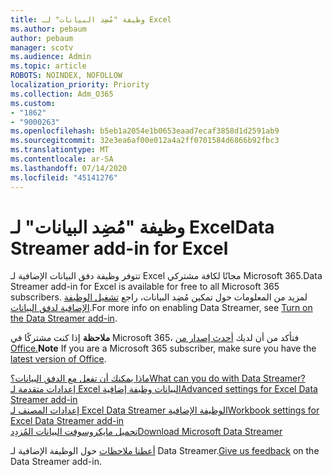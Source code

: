 ```yaml
---
title: وظيفة "مُضِد البيانات" لـ Excel
ms.author: pebaum
author: pebaum
manager: scotv
ms.audience: Admin
ms.topic: article
ROBOTS: NOINDEX, NOFOLLOW
localization_priority: Priority
ms.collection: Adm_O365
ms.custom:
- "1862"
- "9000263"
ms.openlocfilehash: b5eb1a2054e1b0653eaad7ecaf3858d1d2591ab9
ms.sourcegitcommit: 32e3ea6af00e012a4a2ff0701584d6866b92fbc3
ms.translationtype: MT
ms.contentlocale: ar-SA
ms.lasthandoff: 07/14/2020
ms.locfileid: "45141276"
---
```

# <a name="data-streamer-add-in-for-excel"></a><span data-ttu-id="8f631-102">وظيفة "مُضِد البيانات" لـ Excel</span><span class="sxs-lookup"><span data-stu-id="8f631-102">Data Streamer add-in for Excel</span></span>

<span data-ttu-id="8f631-103">تتوفر وظيفة دفق البيانات الإضافية لـ Excel مجانًا لكافة مشتركي Microsoft 365.</span><span class="sxs-lookup"><span data-stu-id="8f631-103">Data Streamer add-in for Excel is available for free to all Microsoft 365 subscribers.</span></span> <span data-ttu-id="8f631-104">لمزيد من المعلومات حول تمكين مُضِد البيانات، راجع [تشغيل الوظيفة الإضافية لدفق البيانات](https://support.office.com/article/enable-the-data-streamer-add-in-70052b28-3b00-41e7-8ab6-8a9f142dffeb).</span><span class="sxs-lookup"><span data-stu-id="8f631-104">For more info on enabling Data Streamer, see [Turn on the Data Streamer add-in](https://support.office.com/article/enable-the-data-streamer-add-in-70052b28-3b00-41e7-8ab6-8a9f142dffeb).</span></span>

<span data-ttu-id="8f631-105">**ملاحظة** إذا كنت مشتركًا في Microsoft 365، فتأكد من أن لديك [أحدث إصدار من Office.](https://support.office.com/article/install-office-updates-2ab296f3-7f03-43a2-8e50-46de917611c5)</span><span class="sxs-lookup"><span data-stu-id="8f631-105">**Note** If you are a Microsoft 365 subscriber, make sure you have the [latest version of Office](https://support.office.com/article/install-office-updates-2ab296f3-7f03-43a2-8e50-46de917611c5).</span></span>

[<span data-ttu-id="8f631-106">ماذا يمكنك أن تفعل مع الدفق البيانات؟</span><span class="sxs-lookup"><span data-stu-id="8f631-106">What can you do with Data Streamer?</span></span>](https://support.microsoft.com/office/what-is-data-streamer-1d52ffce-261c-4d7b-8017-89e8ee2b806f)  
[<span data-ttu-id="8f631-107">إعدادات متقدمة لـ Excel البيانات وظيفة إضافية</span><span class="sxs-lookup"><span data-stu-id="8f631-107">Advanced settings for Excel Data Streamer add-in</span></span>](https://support.office.com/article/advanced-settings-for-excel-s-data-streamer-add-in-94cda451-880c-43c7-903c-0212ee188460)  
[<span data-ttu-id="8f631-108">إعدادات المصنف لـ Excel Data Streamer الوظيفة الإضافية</span><span class="sxs-lookup"><span data-stu-id="8f631-108">Workbook settings for Excel Data Streamer add-in</span></span>](https://support.office.com/article/workbook-settings-for-excel-s-data-streamer-add-in-e9ca60fe-a8ef-4124-8a0a-95df7ba62998)  
[<span data-ttu-id="8f631-109">تحميل مايكروسوفت البيانات المُزدِد</span><span class="sxs-lookup"><span data-stu-id="8f631-109">Download Microsoft Data Streamer</span></span>](https://www.microsoft.com/download/details.aspx?id=56976)

<span data-ttu-id="8f631-110">[أعطنا ملاحظات](https://edusupport.microsoft.com/support?product_id=hacking_STEM&session=9654f308-da1c-4bc2-a6f5-b5faf7a99bbc&auth=1&nf=1&fromAR=1) حول الوظيفة الإضافية لـ Data Streamer.</span><span class="sxs-lookup"><span data-stu-id="8f631-110">[Give us feedback](https://edusupport.microsoft.com/support?product_id=hacking_STEM&session=9654f308-da1c-4bc2-a6f5-b5faf7a99bbc&auth=1&nf=1&fromAR=1) on the Data Streamer add-in.</span></span>